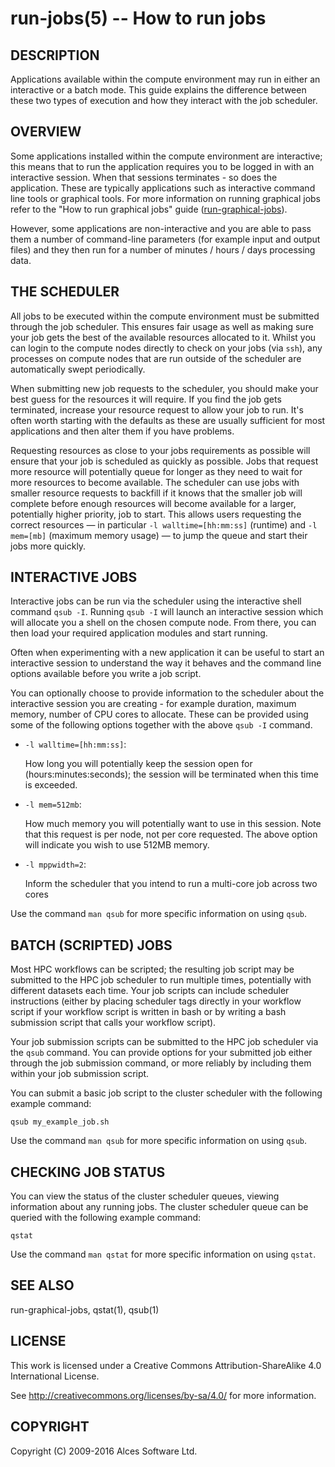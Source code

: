 # run-jobs(5) -- How to run jobs

## DESCRIPTION

Applications available within the compute environment may run in
either an interactive or a batch mode. This guide explains the
difference between these two types of execution and how they interact
with the job scheduler.

## OVERVIEW

Some applications installed within the compute environment are
interactive; this means that to run the application requires you to be
logged in with an interactive session. When that sessions terminates -
so does the application. These are typically applications such as
interactive command line tools or graphical tools. For more
information on running graphical jobs refer to the "How to run
graphical jobs" guide ([run-graphical-jobs](run-graphical-jobs)).

However, some applications are non-interactive and you are able to
pass them a number of command-line parameters (for example input and
output files) and they then run for a number of minutes / hours / days
processing data.

## THE SCHEDULER

All jobs to be executed within the compute environment must be
submitted through the job scheduler. This ensures fair usage as well
as making sure your job gets the best of the available resources
allocated to it. Whilst you can login to the compute nodes directly to
check on your jobs (via `ssh`), any processes on compute nodes that
are run outside of the scheduler are automatically swept periodically.

When submitting new job requests to the scheduler, you should make
your best guess for the resources it will require. If you find the job
gets terminated, increase your resource request to allow your job to
run. It's often worth starting with the defaults as these are usually
sufficient for most applications and then alter them if you have
problems. 

Requesting resources as close to your jobs requirements as possible
will ensure that your job is scheduled as quickly as possible. Jobs
that request more resource will potentially queue for longer as they
need to wait for more resources to become available. The scheduler can
use jobs with smaller resource requests to backfill if it knows that
the smaller job will complete before enough resources will become
available for a larger, potentially higher priority, job to
start. This allows users requesting the correct resources &mdash; in
particular `-l walltime=[hh:mm:ss]` (runtime) and `-l mem=[mb]` (maximum
memory usage) &mdash; to jump the queue and start their jobs more quickly.

## INTERACTIVE JOBS

Interactive jobs can be run via the scheduler using the interactive
shell command `qsub -I`. Running `qsub -I` will launch an interactive
session which will allocate you a shell on the chosen compute node. 
From there, you can then load your required application modules and 
start running.

Often when experimenting with a new application it can be useful to
start an interactive session to understand the way it behaves and the
command line options available before you write a job script.

You can optionally choose to provide information to the scheduler
about the interactive session you are creating - for example duration,
maximum memory, number of CPU cores to allocate. These can be provided
using some of the following options together with the above `qsub -I`
command.

 * `-l walltime=[hh:mm:ss]`:

   How long you will potentially keep the session open for 
   (hours:minutes:seconds); the session will be terminated when this
   time is exceeded.

 * `-l mem=512mb`:

   How much memory you will potentially want to use in this session.
   Note that this request is per node, not per core requested. The
   above option will indicate you wish to use 512MB memory. 

 * `-l mppwidth=2`:

   Inform the scheduler that you intend to run a multi-core job across
   two cores

Use the command `man qsub` for more specific information on using
`qsub`.

## BATCH (SCRIPTED) JOBS

Most HPC workflows can be scripted; the resulting job script may be
submitted to the HPC job scheduler to run multiple times, potentially
with different datasets each time. Your job scripts can include
scheduler instructions (either by placing scheduler tags directly in
your workflow script if your workflow script is written in bash or by
writing a bash submission script that calls your workflow script).

Your job submission scripts can be submitted to the HPC job scheduler
via the `qsub` command. You can provide options for your submitted job
either through the job submission command, or more reliably by including
them within your job submission script. 

You can submit a basic job script to the cluster scheduler with the
following example command:

   `qsub my_example_job.sh`

Use the command `man qsub` for more specific information on using
`qsub`.

## CHECKING JOB STATUS

You can view the status of the cluster scheduler queues, viewing information
about any running jobs. The cluster scheduler queue can be queried with the
following example command: 

   `qstat`

Use the command `man qstat` for more specific information on using 
`qstat`.

## SEE ALSO

run-graphical-jobs, qstat(1), qsub(1)

## LICENSE

This work is licensed under a Creative Commons Attribution-ShareAlike
4.0 International License.

See <http://creativecommons.org/licenses/by-sa/4.0/> for more
information.

## COPYRIGHT

Copyright (C) 2009-2016 Alces Software Ltd.
